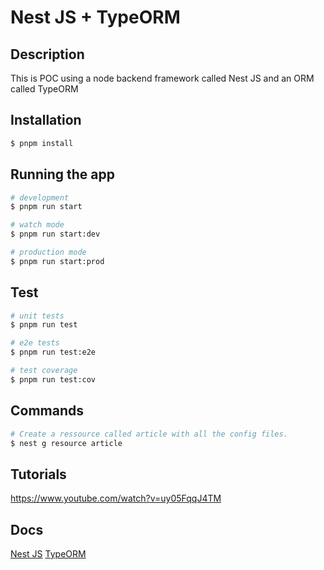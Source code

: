 # Nest JS + TypeORM

## Description

This is POC using a node backend framework called Nest JS and an ORM called TypeORM

## Installation

```bash
$ pnpm install
```

## Running the app

```bash
# development
$ pnpm run start

# watch mode
$ pnpm run start:dev

# production mode
$ pnpm run start:prod
```

## Test

```bash
# unit tests
$ pnpm run test

# e2e tests
$ pnpm run test:e2e

# test coverage
$ pnpm run test:cov
```

## Commands

```bash
# Create a ressource called article with all the config files.
$ nest g resource article
```

## Tutorials

https://www.youtube.com/watch?v=uy05FqqJ4TM

## Docs

[Nest JS](https://docs.nestjs.com/techniques/database#migrations)
[TypeORM](https://typeorm.io/)